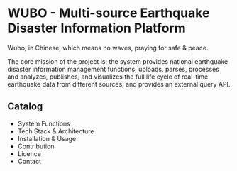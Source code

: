 # WUBO - Multi-source Earthquake Disaster Information Platform

Wubo, in Chinese, which means no waves, praying for safe & peace.

The core mission of the project is: the system provides national earthquake disaster information management functions, uploads, parses, processes and analyzes, publishes, and visualizes the full life cycle of real-time earthquake data from different sources, and provides an external query API.

## Catalog

- System Functions
- Tech Stack & Architecture
- Installation & Usage
- Contribution
- Licence
- Contact